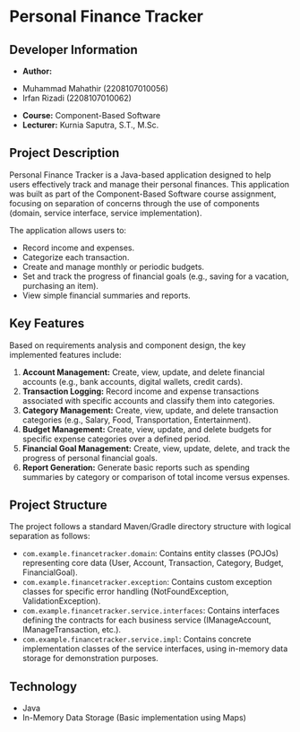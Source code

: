 # Personal Finance Tracker

## Developer Information

*   **Author:** 
- Muhammad Mahathir (2208107010056)
- Irfan Rizadi (2208107010062)

*   **Course:** Component-Based Software
*   **Lecturer:** Kurnia Saputra, S.T., M.Sc.

## Project Description

Personal Finance Tracker is a Java-based application designed to help users effectively track and manage their personal finances. This application was built as part of the Component-Based Software course assignment, focusing on separation of concerns through the use of components (domain, service interface, service implementation).

The application allows users to:
*   Record income and expenses.
*   Categorize each transaction.
*   Create and manage monthly or periodic budgets.
*   Set and track the progress of financial goals (e.g., saving for a vacation, purchasing an item).
*   View simple financial summaries and reports.

## Key Features

Based on requirements analysis and component design, the key implemented features include:

1.  **Account Management:** Create, view, update, and delete financial accounts (e.g., bank accounts, digital wallets, credit cards).
2.  **Transaction Logging:** Record income and expense transactions associated with specific accounts and classify them into categories.
3.  **Category Management:** Create, view, update, and delete transaction categories (e.g., Salary, Food, Transportation, Entertainment).
4.  **Budget Management:** Create, view, update, and delete budgets for specific expense categories over a defined period.
5.  **Financial Goal Management:** Create, view, update, delete, and track the progress of personal financial goals.
6.  **Report Generation:** Generate basic reports such as spending summaries by category or comparison of total income versus expenses.

## Project Structure

The project follows a standard Maven/Gradle directory structure with logical separation as follows:

*   `com.example.financetracker.domain`: Contains entity classes (POJOs) representing core data (User, Account, Transaction, Category, Budget, FinancialGoal).
*   `com.example.financetracker.exception`: Contains custom exception classes for specific error handling (NotFoundException, ValidationException).
*   `com.example.financetracker.service.interfaces`: Contains interfaces defining the contracts for each business service (IManageAccount, IManageTransaction, etc.).
*   `com.example.financetracker.service.impl`: Contains concrete implementation classes of the service interfaces, using in-memory data storage for demonstration purposes.

## Technology

*   Java
*   In-Memory Data Storage (Basic implementation using Maps)

